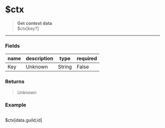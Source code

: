 # **$ctx**
> **Get context data** <br/>
> $ctx[key?]
- - -

### Fields
| name | description | type | required |
|------|-------------|------|----------|
| Key | Unknown | String | False |

### Returns
> Unknown

### Example
> ```php
$ctx[data.guild;id]
```